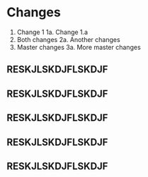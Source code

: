 # Changes

1. Change 1
1a. Change 1.a
2. Both changes
2a. Another changes
3. Master changes
3a. More master changes

## RESKJLSKDJFLSKDJF
## RESKJLSKDJFLSKDJF
## RESKJLSKDJFLSKDJF
## RESKJLSKDJFLSKDJF
## RESKJLSKDJFLSKDJF